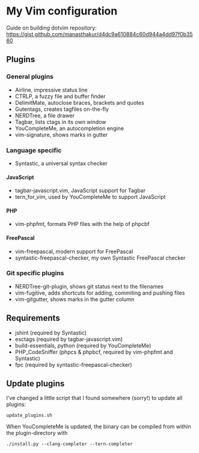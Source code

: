 # My Vim configuration

Guide on building dotvim repository: https://gist.github.com/manasthakur/d4dc9a610884c60d944a4dd97f0b3560

## Plugins
### General plugins
- Airline, impressive status line
- CTRLP, a fuzzy file and buffer finder
- DelimitMate, autoclose braces, brackets and quotes
- Gutentags, creates tagfiles on-the-fly
- NERDTree, a file drawer
- Tagbar, lists ctags in its own window
- YouCompleteMe, an autocompletion engine
- vim-signature, shows marks in gutter

### Language specific
- Syntastic, a universal syntax checker
#### JavaScript
- tagbar-javascript.vim, JavaScript support for Tagbar
- tern_for_vim, used by YouCompleteMe to support JavaScript
#### PHP
- vim-phpfmt, formats PHP files with the help of phpcbf
#### FreePascal
- vim-freepascal, modern support for FreePascal
- syntastic-freepascal-checker, my own Syntastic FreePascal checker

### Git specific plugins
- NERDTree-git-plugin, shows git status next to the filenames
- vim-fugitive, adds shortcuts for adding, commiting and pushing files
- vim-gitgutter, shows marks in the gutter column

## Requirements
- jshint (required by Syntastic)
- esctags (required by tagbar-javascript.vim)
- build-essentials, python (required by YouCompleteMe)
- PHP_CodeSniffer (phpcs & phpbcf, required by vim-phpfmt and Syntastic)
- fpc (required by syntastic-freepascal-checker)

## Update plugins
I've changed a little script that I found somewhere (sorry!) to update all plugins:
    
    update_plugins.sh

When YouCompleteMe is updated, the binary can be compiled from within the plugin-directory with

    ./install.py --clang-completer --tern-completer

